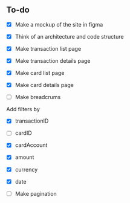 ## To-do

- [x] Make a mockup of the site in figma

- [x] Think of an architecture and code structure

- [x] Make transaction list page
- [x] Make transaction details page
- [x] Make card list page
- [x] Make card details page
- [ ] Make breadcrums

Add filters by
- [x] transactionID
- [ ] cardID
- [x] cardAccount
- [x] amount
- [x] currency
- [x] date

- [ ] Make pagination

